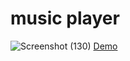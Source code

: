 # music player
![Screenshot (130)](https://github.com/user-attachments/assets/acf0b76b-906f-4bcf-93c2-b807d8c2449e)
[Demo](https://pedramnae.github.io/music-player/)
